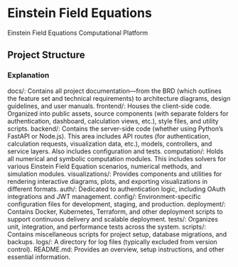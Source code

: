 # Einstein Field Equations
 Einstein Field Equations Computational Platform



## Project Structure
### Explanation
docs/: Contains all project documentation—from the BRD (which outlines the feature set and technical requirements) to architecture diagrams, design guidelines, and user manuals.
frontend/: Houses the client-side code. Organized into public assets, source components (with separate folders for authentication, dashboard, calculation views, etc.), style files, and utility scripts.
backend/: Contains the server-side code (whether using Python’s FastAPI or Node.js). This area includes API routes (for authentication, calculation requests, visualization data, etc.), models, controllers, and service layers. Also includes configuration and tests.
computation/: Holds all numerical and symbolic computation modules. This includes solvers for various Einstein Field Equation scenarios, numerical methods, and simulation modules.
visualizations/: Provides components and utilities for rendering interactive diagrams, plots, and exporting visualizations in different formats.
auth/: Dedicated to authentication logic, including OAuth integrations and JWT management.
config/: Environment-specific configuration files for development, staging, and production.
deployment/: Contains Docker, Kubernetes, Terraform, and other deployment scripts to support continuous delivery and scalable deployment.
tests/: Organizes unit, integration, and performance tests across the system.
scripts/: Contains miscellaneous scripts for project setup, database migrations, and backups.
logs/: A directory for log files (typically excluded from version control).
README.md: Provides an overview, setup instructions, and other essential information.